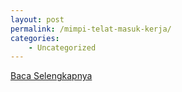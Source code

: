 ```yaml
---
layout: post
permalink: /mimpi-telat-masuk-kerja/
categories:
    - Uncategorized
---
```


[Baca Selengkapnya](/05)